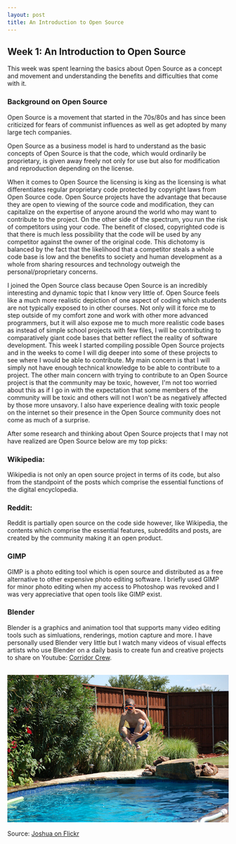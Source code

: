 ```yaml
---
layout: post
title: An Introduction to Open Source
---
```


## Week 1: An Introduction to Open Source

This week was spent learning the basics about Open Source as a concept and movement and understanding the benefits and difficulties that come with it.

### Background on Open Source
Open Source is a movement that started in the 70s/80s and has since been criticized for fears of communist influences as well as get adopted by many large tech companies.

Open Source as a business model is hard to understand as the basic concepts of Open Source is that the code, which would ordinarily be proprietary, is given away freely not only for use but also for modification and reproduction depending on the license.

When it comes to Open Source the licensing is king as the licensing is what differentiates regular proprietary code protected by copyright laws from Open Source code. Open Source projects have the advantage that because they are open to viewing of the source code and modification, they can capitalize on the expertise of anyone around the world who may want to contribute to the project. On the other side of the spectrum, you run the risk of competitors using your code. The benefit of closed, copyrighted code is that there is much less possibility that the code will be used by any competitor against the owner of the original code. This dichotomy is balanced by the fact that the likelihood that a competitor steals a whole code base is low and the benefits to society and human development as a whole from sharing resources and technology outweigh the personal/proprietary concerns.
<!--end_excerpt-->
I joined the Open Source class because Open Source is an incredibly interesting and dynamic topic that I know very little of. Open Source feels like a much more realistic depiction of one aspect of coding which students are not typically exposed to in other courses. Not only will it force me to step outside of my comfort zone and work with other more advanced programmers, but it will also expose me to much more realistic code bases as instead of simple school projects with few files, I will be contributing to comparatively giant code bases that better reflect the reality of software development.
This week I started compiling possible Open Source projects and in the weeks to come I will dig deeper into some of these projects to see where I would be able to contribute. My main concern is that I will simply not have enough technical knowledge to be able to contribute to a project. The other main concern with trying to contribute to an Open Source project is that the community may be toxic, however, I'm not too worried about this as if I go in with the expectation that some members of the community will be toxic and others will not I won't be as negatively affected by those more unsavory. I also have experience dealing with toxic people on the internet so their presence in the Open Source community does not come as much of a surprise.

After some research and thinking about Open Source projects that I may not have realized are Open Source below are my top picks:

### Wikipedia:
Wikipedia is not only an open source project in terms of its code, but also from the standpoint of the posts which comprise the essential functions of the digital encyclopedia.

### Reddit:
Reddit is partially open source on the code side however, like Wikipedia, the contents which comprise the essential features, subreddits and posts, are created by the community making it an open product.

### GIMP
GIMP is a photo editing tool which is open source and distributed as a free alternative to other expensive photo editing software. I briefly used GIMP for minor photo editing when my access to Photoshop was revoked and I was very appreciative that open tools like GIMP exist.

### Blender
Blender is a graphics and animation tool that supports many video editing tools such as simluations, renderings, motion capture and more. I have personally used Blender very little but I watch many videos of visual effects artists who use Blender on a daily basis to create fun and creative projects to share on Youtube: [Corridor Crew](https://www.youtube.com/channel/UCSpFnDQr88xCZ80N-X7t0nQ).
<br><br>

![cannonball](..\images\cannonball.png)

Source: [Joshua on Flickr](https://www.flickr.com/photos/7258427@N06/2708725981/in/photolist-58mVS6-7H6A37-8Th29K-77pzoy-9ueqTk-2mG6Dun-2cE7BqT-f75mbG-3yLPPs-7NNSfC-6RP7u1-2gSFHb1-8aLAKK-2jJdzVP-23PMq42-5BBVe-mXqhPC-4B3Rut-2jJ9aZX-9NGabs-9NEwpU-LrrLn7-bAvcGJ-dip6dN-5qdRef-23PMqci-9NH11D-9NKJWL-9NGBho-mXq3Uy-2jJcKSP-2jJ9aU6-JmLRbL-6hjEAd-2jJcKZ2-9NsCbe-VcFRV9-mXpQnj-aTjQDX-3eyP85-3f6f5k-6hJwc8-5u72XL-6hNFqd-Z22GQ8-vvsMT-6426JW-9uhuc3-9uesQg-Z22FgX)